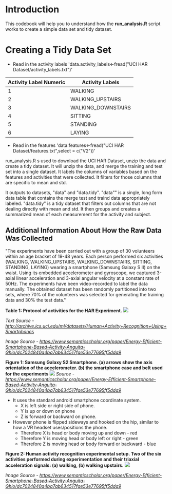 # Introduction

This codebook will help you to understand how the **run_analysis.R** script works to create a simple data set and tidy dataset.

# Creating a Tidy Data Set

* Read in the activity labels  'data.activity_labels<-fread("UCI HAR Dataset/activity_labels.txt")'

Activity Label Numeric  | Activity Labels
----------------------- | ---------------
1 | WALKING
2 | WALKING_UPSTAIRS
3 | WALKING_DOWNSTAIRS
4 | SITTING
5 | STANDING
6 | LAYING

* Read in the features 'data.features<-fread("UCI HAR Dataset/features.txt",select = c("V2"))'




run_analysis.R s used to download the UCI HAR Dataset, unzip the data and create a tidy dataset.
It will unzip the data, and merge the training and test set into a single dataset.
It labels the columns of variables based on the features and activities that were collected.
It filters for those columns that are specific to mean and std.

It outputs to datasets, "data" and "data.tidy". 
"data"" is a single, long form data table that contains the merge test and traind data appropriately labeled.
"data.tidy" is a tidy dataset that filters out columns that are not dealing directly with mean and std. It then groups and creates a summarized mean of each measurement for the activity and subject.



## Additional Information About How the Raw Data Was Collected

"The experiments have been carried out with a group of 30 volunteers within an age bracket of 19-48 years. Each person performed six activities (WALKING, WALKING_UPSTAIRS, WALKING_DOWNSTAIRS, SITTING, STANDING, LAYING) wearing a smartphone (Samsung Galaxy S II) on the waist. Using its embedded accelerometer and gyroscope, we captured 3-axial linear acceleration and 3-axial angular velocity at a constant rate of 50Hz. The experiments have been video-recorded to label the data manually. The obtained dataset has been randomly partitioned into two sets, where 70% of the volunteers was selected for generating the training data and 30% the test data." 

**Table 1: Protocol of activities for the HAR Experiment.**
![](https://ai2-s2-public.s3.amazonaws.com/figures/2016-03-25/dc7024840a4ba7ab634517fae53e77695ff5dda9/5-Table1-1.png)

*Text Source - http://archive.ics.uci.edu/ml/datasets/Human+Activity+Recognition+Using+Smartphones* 
 
*Image Source - https://www.semanticscholar.org/paper/Energy-Efficient-Smartphone-Based-Activity-Anguita-Ghio/dc7024840a4ba7ab634517fae53e77695ff5dda9* 

 
**Figure 1: Samsung Galaxy S2 Smartphone. (a) arrows show the axis orientation of the accelerometer. (b) the smartphone case and belt used for the experiments**
![](https://ai2-s2-public.s3.amazonaws.com/figures/2016-03-25/dc7024840a4ba7ab634517fae53e77695ff5dda9/5-Figure1-1.png)
*Source - https://www.semanticscholar.org/paper/Energy-Efficient-Smartphone-Based-Activity-Anguita-Ghio/dc7024840a4ba7ab634517fae53e77695ff5dda9*


* It uses the standard android smartphone coordinate system.
  + X is left side or right side of phone.
  + Y is up or down on phone
  + Z is forward or backward on phone.
* However phone is flipped sideways and hooked on the hip, similar to how a VR headset uses/positions the phone.
  + Therefore X is head or body moving up and down - red
  + Therefore Y is moving head or body left or right - green
  + Therefore Z is moving head or body forward or backward - blue
 
**Figure 2: Human activity recognition experimental setup. Two of the six activities performed during experimentation and their triaxial acceleration signals: (a) walking, (b) walking upstairs.**
![](https://ai2-s2-public.s3.amazonaws.com/figures/2016-03-25/dc7024840a4ba7ab634517fae53e77695ff5dda9/6-Figure2-1.png)

*Image Source - https://www.semanticscholar.org/paper/Energy-Efficient-Smartphone-Based-Activity-Anguita-Ghio/dc7024840a4ba7ab634517fae53e77695ff5dda9*
